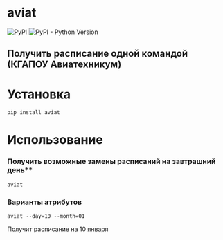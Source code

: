 # aviat
![PyPI](https://img.shields.io/pypi/v/aviat)
![PyPI - Python Version](https://img.shields.io/pypi/pyversions/aviat)
## Получить расписание одной командой (КГАПОУ Авиатехникум)
# Установка 
    pip install aviat
# Использование
### Получить возможные замены расписаний на завтрашний день**
	

    aviat
    
###  Варианты атрибутов 
		

    aviat --day=10 --month=01
    
    
Получит расписание на 10 января 
